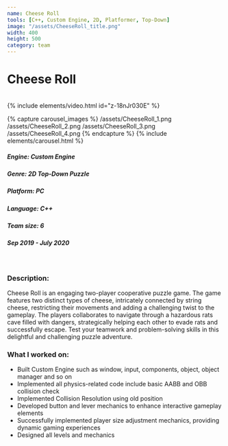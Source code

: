 ```yaml
---
name: Cheese Roll
tools: [C++, Custom Engine, 2D, Platformer, Top-Down]
image: "/assets/CheeseRoll_title.png"
width: 400
height: 500
category: team
---
```

# Cheese Roll
<br>
{% include elements/video.html id="z-18nJr030E" %}

{% capture carousel_images %}
/assets/CheeseRoll_1.png
/assets/CheeseRoll_2.png
/assets/CheeseRoll_3.png
/assets/CheeseRoll_4.png
{% endcapture %}
{% include elements/carousel.html %}

##### Engine: Custom Engine
##### Genre: 2D Top-Down Puzzle 
##### Platform: PC
##### Language: C++
##### Team size: 6
##### Sep 2019 - July 2020

<br/>

### Description:
Cheese Roll is an engaging two-player cooperative puzzle game. The game features two distinct types of cheese, intricately connected by string cheese, restricting their movements and
adding a challenging twist to the gameplay. The players collaborates to navigate through a hazardous rats cave filled with dangers, strategically helping each other to evade rats and successfully escape. Test your teamwork and problem-solving skills in this delightful and challenging puzzle adventure.

### What I worked on:
- Built Custom Engine such as window, input, components, object, object manager and so on
- Implemented all physics-related code include basic AABB and OBB collision check
- Implemented Collision Resolution using old position
- Developed button and lever mechanics to enhance interactive gameplay elements
- Successfully implemented player size adjustment mechanics, providing dynamic gaming experiences
- Designed all levels and mechanics